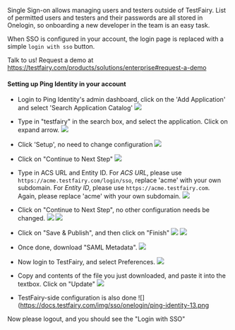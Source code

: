 Single Sign-on allows managing users and testers outside of TestFairy. List of permitted users and testers and their passwords are all stored in Onelogin, so onboarding a new developer in the team is an easy task.

When SSO is configured in your account, the login page is replaced with a simple `login with sso` button.

Talk to us! Request a demo at https://testfairy.com/products/solutions/enterprise#request-a-demo

#### Setting up Ping Identity in your account

- Login to Ping Identity's admin dashboard, click on the 'Add Application' and select 'Search Application Catalog'
  ![](https://docs.testfairy.com/img/sso/pingidentity/ping-identity-1.png)
 
- Type in "testfairy" in the search box, and select the application. Click on expand arrow.
  ![](https://docs.testfairy.com/img/sso/pingidentity/ping-identity-2.png)
 
- Click 'Setup', no need to change configuration
  ![](https://docs.testfairy.com/img/sso/pingidentity/ping-identity-3.png)
    
- Click on "Continue to Next Step"
  ![](https://docs.testfairy.com/img/sso/pingidentity/ping-identity-4.png)
  
- Type in ACS URL and Entity ID. For *ACS URL*, please use `https://acme.testfairy.com/login/sso`, replace 'acme' with your own subdomain. For *Entity ID*, please use `https://acme.testfairy.com`. Again, please replace 'acme' with your own subdomain.
  ![](https://docs.testfairy.com/img/sso/pingidentity/ping-identity-5.png)

- Click on "Continue to Next Step", no other configuration needs be changed.
  ![](https://docs.testfairy.com/img/sso/pingidentity/ping-identity-6.png)
  ![](https://docs.testfairy.com/img/sso/pingidentity/ping-identity-7.png)
  
- Click on "Save & Publish", and then click on "Finish"
  ![](https://docs.testfairy.com/img/sso/pingidentity/ping-identity-8.png)
  ![](https://docs.testfairy.com/img/sso/pingidentity/ping-identity-9.png)

- Once done, download "SAML Metadata".
  ![](https://docs.testfairy.com/img/sso/pingidentity/ping-identity-10.png)
  
- Now login to TestFairy, and select Preferences.
  ![](https://docs.testfairy.com/img/sso/onelogin/ping-identity-11.png)
  
- Copy and contents of the file you just downloaded, and paste it into the textbox. Click on "Update"
  ![](https://docs.testfairy.com/img/sso/onelogin/ping-identity-12.png)
  
- TestFairy-side configuration is also done
  ![](https://docs.testfairy.com/img/sso/onelogin/ping-identity-13.png

Now please logout, and you should see the "Login with SSO" 
